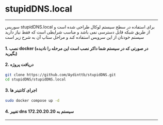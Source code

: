 # stupidDNS.local
---
سوریس stupidDNS.local برای استفاده در سطح سیستم لوکال طراحی شده است و از طریق شبکه قابل دسترسی نمی باشد و مناسب شرایطی است که فقط نیاز دارید سیستم خودتان از این سرویس استفاده کند و مراحل ستاپ آن به شرح زیر است
#### 1. نصب docker (در صورتی که در سیستم شما داکر نصب است این مرحله را نادیده بگیرید)
#### 2. دریافت پروژه
```bash
git clone https://github.com/Aydinttb/stupidDNS.git
cd stupidDNS/stupidDNS.local
```
#### 3. اجرای کانتینر ها
```bash
sudo docker compose up -d
```
#### 4. تغییر dns سیستم به 172.20.20.20
---

